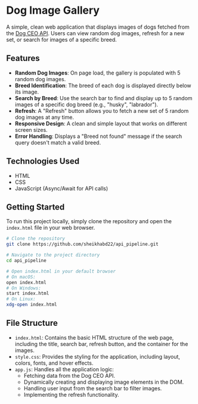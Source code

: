 # Dog Image Gallery


A simple, clean web application that displays images of dogs fetched from the [Dog CEO API](https://dog.ceo/dog-api/). Users can view random dog images, refresh for a new set, or search for images of a specific breed.

## Features

-   **Random Dog Images**: On page load, the gallery is populated with 5 random dog images.
-   **Breed Identification**: The breed of each dog is displayed directly below its image.
-   **Search by Breed**: Use the search bar to find and display up to 5 random images of a specific dog breed (e.g., "husky", "labrador").
-   **Refresh**: A "Refresh" button allows you to fetch a new set of 5 random dog images at any time.
-   **Responsive Design**: A clean and simple layout that works on different screen sizes.
-   **Error Handling**: Displays a "Breed not found" message if the search query doesn't match a valid breed.

## Technologies Used

-   HTML
-   CSS
-   JavaScript (Async/Await for API calls)

## Getting Started

To run this project locally, simply clone the repository and open the `index.html` file in your web browser.

```bash
# Clone the repository
git clone https://github.com/sheikhabd22/api_pipeline.git

# Navigate to the project directory
cd api_pipeline

# Open index.html in your default browser
# On macOS:
open index.html
# On Windows:
start index.html
# On Linux:
xdg-open index.html
```

## File Structure

-   `index.html`: Contains the basic HTML structure of the web page, including the title, search bar, refresh button, and the container for the images.
-   `style.css`: Provides the styling for the application, including layout, colors, fonts, and hover effects.
-   `app.js`: Handles all the application logic:
    -   Fetching data from the Dog CEO API.
    -   Dynamically creating and displaying image elements in the DOM.
    -   Handling user input from the search bar to filter images.
    -   Implementing the refresh functionality.
